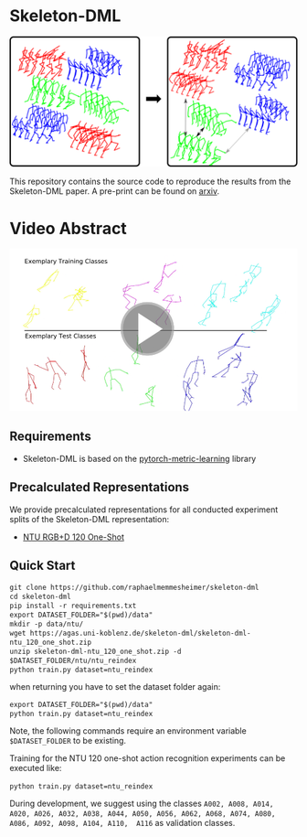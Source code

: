 # Skeleton-DML 

![Skeleton-DML Overview](images/example.png)

This repository contains the source code to reproduce the results from the Skeleton-DML paper.
A pre-print can be found on [arxiv](https://arxiv.org/abs/2012.13823).

# Video Abstract


[![Skeleton-DML Overview](images/skeleton-dml_video_preview.png)](https://www.youtube.com/watch?v=jH5eMDZfMyY)

<!--[Video](https://userpages.uni-koblenz.de/~raphael/videos/sl-dml.mp4)-->

<!--## Citation-->

<!--```-->
<!--@article{memmesheimer2020signal,-->
  <!--title={Signal Level Deep Metric Learning for Multimodal One-Shot Action Recognition},-->
  <!--author={Memmesheimer, Raphael and Theisen, Nick and Paulus, Dietrich},-->
  <!--journal={arXiv preprint arXiv:2004.11085},-->
  <!--year={2020}-->
<!--}-->
<!--```-->

## Requirements

<!--* `pip install -r requirements.txt`-->
*  Skeleton-DML is based on the [pytorch-metric-learning](https://github.com/KevinMusgrave/pytorch-metric-learning) library

## Precalculated Representations

We provide precalculated representations for all conducted experiment splits of the Skeleton-DML representation:

* [NTU RGB+D 120 One-Shot](https://agas.uni-koblenz.de/skeleton-dml/skeleton-dml-ntu_120_one_shot.zip)

## Quick Start


```
git clone https://github.com/raphaelmemmesheimer/skeleton-dml
cd skeleton-dml
pip install -r requirements.txt
export DATASET_FOLDER="$(pwd)/data"
mkdir -p data/ntu/
wget https://agas.uni-koblenz.de/skeleton-dml/skeleton-dml-ntu_120_one_shot.zip
unzip skeleton-dml-ntu_120_one_shot.zip -d $DATASET_FOLDER/ntu/ntu_reindex
python train.py dataset=ntu_reindex
```
when returning you have to set the dataset folder again:

```
export DATASET_FOLDER="$(pwd)/data"
python train.py dataset=ntu_reindex
```

Note, the following commands require an environment variable `$DATASET_FOLDER` to be existing.

Training for the NTU 120 one-shot action recognition experiments can be executed like:

`python train.py dataset=ntu_reindex`

During development, we suggest using the classes `A002, A008, A014, A020, A026, A032, A038, A044, A050, A056, A062, A068, A074, A080, A086, A092, A098, A104, A110,  A116` as validation classes.
